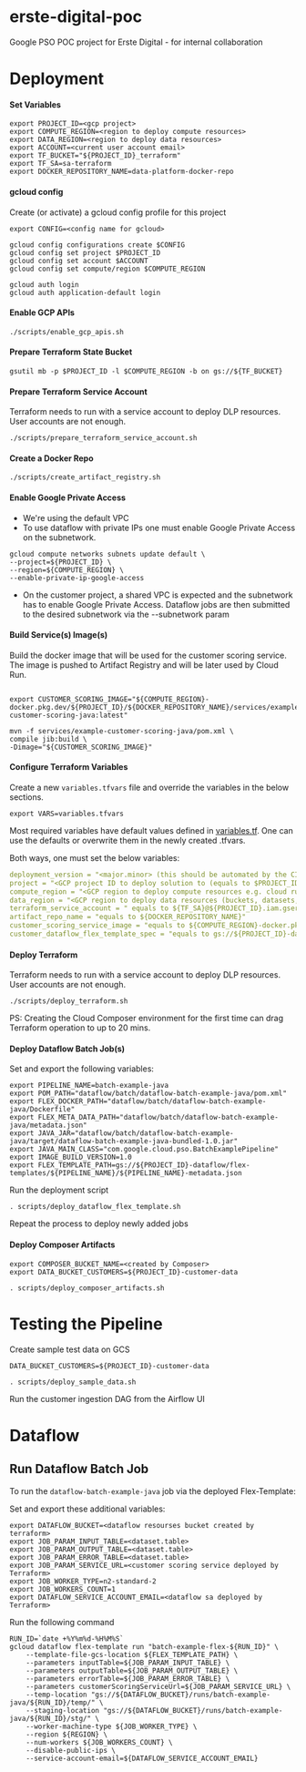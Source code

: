 # erste-digital-poc
Google PSO POC project for Erste Digital - for internal collaboration

# Deployment

#### Set Variables
```shell
export PROJECT_ID=<gcp project>
export COMPUTE_REGION=<region to deploy compute resources>
export DATA_REGION=<region to deploy data resources>
export ACCOUNT=<current user account email>
export TF_BUCKET="${PROJECT_ID}_terraform"
export TF_SA=sa-terraform
export DOCKER_REPOSITORY_NAME=data-platform-docker-repo
```

#### gcloud config

Create (or activate) a gcloud config profile for this project
```shell
export CONFIG=<config name for gcloud>

gcloud config configurations create $CONFIG
gcloud config set project $PROJECT_ID
gcloud config set account $ACCOUNT
gcloud config set compute/region $COMPUTE_REGION

gcloud auth login
gcloud auth application-default login
```

#### Enable GCP APIs

```shell
./scripts/enable_gcp_apis.sh
```

#### Prepare Terraform State Bucket

```shell
gsutil mb -p $PROJECT_ID -l $COMPUTE_REGION -b on gs://${TF_BUCKET}
```

#### Prepare Terraform Service Account

Terraform needs to run with a service account to deploy DLP resources. User accounts are not enough.

```shell
./scripts/prepare_terraform_service_account.sh
```

#### Create a Docker Repo

```shell
./scripts/create_artifact_registry.sh
```

#### Enable Google Private Access

* We're using the default VPC
* To use dataflow with private IPs one must enable Google Private Access on the subnetwork.
```shell
gcloud compute networks subnets update default \
--project=${PROJECT_ID} \
--region=${COMPUTE_REGION} \
--enable-private-ip-google-access
```
* On the customer project, a shared VPC is expected and the subnetwork has to enable Google Private Access. Dataflow jobs are then submitted
  to the desired subnetwork via the --subnetwork param

#### Build Service(s) Image(s)

Build the docker image that will be used for the customer scoring service.
The image is pushed to Artifact Registry and will be later used by Cloud Run.
```shell

export CUSTOMER_SCORING_IMAGE="${COMPUTE_REGION}-docker.pkg.dev/${PROJECT_ID}/${DOCKER_REPOSITORY_NAME}/services/example-customer-scoring-java:latest"

mvn -f services/example-customer-scoring-java/pom.xml \
compile jib:build \
-Dimage="${CUSTOMER_SCORING_IMAGE}"
```


#### Configure Terraform Variables

Create a new `variables.tfvars` file and override the variables in the below sections.

```shell
export VARS=variables.tfvars
```

Most required variables have default values defined in [variables.tf](terraform/variables.tf).
One can use the defaults or overwrite them in the newly created .tfvars.

Both ways, one must set the below variables:

```yaml
deployment_version = "<major.minor> (this should be automated by the CICD pipeline)"
project = "<GCP project ID to deploy solution to (equals to $PROJECT_ID) >"
compute_region = "<GCP region to deploy compute resources e.g. cloud run, iam, etc (equals to $COMPUTE_REGION)>"
data_region = "<GCP region to deploy data resources (buckets, datasets, tag templates, etc> (equals to $DATA_REGION)"
terraform_service_account = " equals to ${TF_SA}@${PROJECT_ID}.iam.gserviceaccount.com"
artifact_repo_name = "equals to ${DOCKER_REPOSITORY_NAME}"
customer_scoring_service_image = "equals to ${COMPUTE_REGION}-docker.pkg.dev/${PROJECT_ID}/${DOCKER_REPOSITORY_NAME}/services/example-customer-scoring-java:latest"
customer_dataflow_flex_template_spec = "equals to gs://${PROJECT_ID}-dataflow/flex-templates/batch-example-java/batch-example-java-metadata.json"
```

#### Deploy Terraform

Terraform needs to run with a service account to deploy DLP resources. User accounts are not enough.

```shell
./scripts/deploy_terraform.sh
```

PS: Creating the Cloud Composer environment for the first time can drag Terraform operation to up to 20 mins.

#### Deploy Dataflow Batch Job(s)

Set and export the following variables:

```shell
export PIPELINE_NAME=batch-example-java
export POM_PATH="dataflow/batch/dataflow-batch-example-java/pom.xml"
export FLEX_DOCKER_PATH="dataflow/batch/dataflow-batch-example-java/Dockerfile"
export FLEX_META_DATA_PATH="dataflow/batch/dataflow-batch-example-java/metadata.json"
export JAVA_JAR="dataflow/batch/dataflow-batch-example-java/target/dataflow-batch-example-java-bundled-1.0.jar"
export JAVA_MAIN_CLASS="com.google.cloud.pso.BatchExamplePipeline"
export IMAGE_BUILD_VERSION=1.0
export FLEX_TEMPLATE_PATH=gs://${PROJECT_ID}-dataflow/flex-templates/${PIPELINE_NAME}/${PIPELINE_NAME}-metadata.json
```
  
Run the deployment script
```shell
. scripts/deploy_dataflow_flex_template.sh 
```

Repeat the process to deploy newly added jobs

#### Deploy Composer Artifacts

```shell
export COMPOSER_BUCKET_NAME=<created by Composer>
export DATA_BUCKET_CUSTOMERS=${PROJECT_ID}-customer-data

. scripts/deploy_composer_artifacts.sh
```

# Testing the Pipeline

Create sample test data on GCS
```shell
DATA_BUCKET_CUSTOMERS=${PROJECT_ID}-customer-data

. scripts/deploy_sample_data.sh
```
Run the customer ingestion DAG from the Airflow UI

# Dataflow

## Run Dataflow Batch Job

To run the `dataflow-batch-example-java` job via the deployed Flex-Template:

Set and export these additional variables:
```shell
export DATAFLOW_BUCKET=<dataflow resourses bucket created by terraform>
export JOB_PARAM_INPUT_TABLE=<dataset.table>
export JOB_PARAM_OUTPUT_TABLE=<dataset.table>
export JOB_PARAM_ERROR_TABLE=<dataset.table>
export JOB_PARAM_SERVICE_URL=<customer scoring service deployed by Terraform>
export JOB_WORKER_TYPE=n2-standard-2
export JOB_WORKERS_COUNT=1
export DATAFLOW_SERVICE_ACCOUNT_EMAIL=<dataflow sa deployed by Terraform>
```

Run the following command
```shell
RUN_ID=`date +%Y%m%d-%H%M%S`
gcloud dataflow flex-template run "batch-example-flex-${RUN_ID}" \
    --template-file-gcs-location ${FLEX_TEMPLATE_PATH} \
    --parameters inputTable=${JOB_PARAM_INPUT_TABLE} \
    --parameters outputTable=${JOB_PARAM_OUTPUT_TABLE} \
    --parameters errorTable=${JOB_PARAM_ERROR_TABLE} \
    --parameters customerScoringServiceUrl=${JOB_PARAM_SERVICE_URL} \
    --temp-location "gs://${DATAFLOW_BUCKET}/runs/batch-example-java/${RUN_ID}/temp/" \
    --staging-location "gs://${DATAFLOW_BUCKET}/runs/batch-example-java/${RUN_ID}/stg/" \
    --worker-machine-type ${JOB_WORKER_TYPE} \
    --region ${REGION} \
    --num-workers ${JOB_WORKERS_COUNT} \
    --disable-public-ips \
    --service-account-email=${DATAFLOW_SERVICE_ACCOUNT_EMAIL}
```


